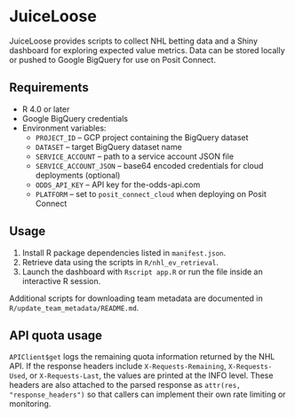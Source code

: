 # JuiceLoose

JuiceLoose provides scripts to collect NHL betting data and a Shiny dashboard
for exploring expected value metrics. Data can be stored locally or pushed to
Google BigQuery for use on Posit Connect.

## Requirements
- R 4.0 or later
- Google BigQuery credentials
- Environment variables:
  - `PROJECT_ID` – GCP project containing the BigQuery dataset
  - `DATASET` – target BigQuery dataset name
  - `SERVICE_ACCOUNT` – path to a service account JSON file
  - `SERVICE_ACCOUNT_JSON` – base64 encoded credentials for cloud deployments (optional)
  - `ODDS_API_KEY` – API key for the-odds-api.com
  - `PLATFORM` – set to `posit_connect_cloud` when deploying on Posit Connect

## Usage
1. Install R package dependencies listed in `manifest.json`.
2. Retrieve data using the scripts in `R/nhl_ev_retrieval`.
3. Launch the dashboard with `Rscript app.R` or run the file inside an
   interactive R session.

Additional scripts for downloading team metadata are documented in
`R/update_team_metadata/README.md`.

## API quota usage

`APIClient$get` logs the remaining quota information returned by the NHL API.
If the response headers include `X-Requests-Remaining`, `X-Requests-Used`, or
`X-Requests-Last`, the values are printed at the INFO level. These headers are
also attached to the parsed response as `attr(res, "response_headers")` so that
callers can implement their own rate limiting or monitoring.

